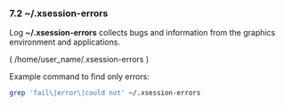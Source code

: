 
### 7.2 ~/.xsession-errors


Log **~/.xsession-errors**  collects bugs and information from the graphics environment and applications.

( /home/user_name/.xsession-errors )


Example command to find only errors:

```sh
grep 'fail\|error\|could not' ~/.xsession-errors
```